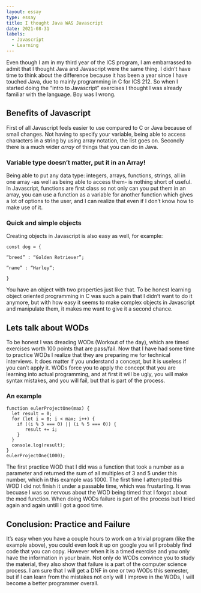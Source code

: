 ```yaml
---
layout: essay
type: essay
title: I thought Java WAS Javascript
date: 2021-08-31
labels:
  - Javascript
  - Learning
---
```


Even though I am in my third year of the ICS program, I am embarrassed
to admit that I thought Java and Javascript were the same thing. I
didn’t have time to think about the difference because it has been a year
since I have touched Java, due to mainly programming in C for ICS 212. So when I
started doing the “intro to Javascript” exercises I thought I was already
familiar with the language. Boy was I wrong.

## Benefits of Javascript

First of all Javascript feels easier to use compared to C or Java because of small changes. Not
having to specify your variable, being able to access characters in a
string by using array notation, the list goes on. Secondly there is a
much wider *array* of things that you can do in Java.

### Variable type doesn’t matter, put it in an Array!

Being able to put any data type: integers, arrays, functions, strings,
all in one array -as well as being able to access them- is nothing short
of useful. In Javascript, functions are first class so not only can you
put them in an array, you can use a function as a variable for another
function which gives a lot of options to the user, and I can realize
that even if I don’t know how to make use of it.

### Quick and simple objects

Creating objects in Javascript is also easy as well, for example:

```
const dog = {

“breed” : “Golden Retriever”;

“name” : “Harley”;

}
```

You have an object with two properties just like that. To be honest
learning object oriented programming in C was such a pain that I didn’t
want to do it anymore, but with how easy it seems to make complex
objects in Javascript and manipulate them, it makes me want to give it a
second chance.


Lets talk about WODs
--------------------

To be honest I was dreading WODs (Workout of the day), which are timed
exercises worth 100 points that are pass/fail. Now that I have had some
time to practice WODs I realize that they are preparing me for
technical interviews. It does matter if you understand a concept, but it
is useless if you can’t apply it. WODs force you to apply the concept
that you are learning into actual programming, and at first it will be
ugly, you will make syntax mistakes, and you will fail, but that is part
of the process.


### An example

```
function eulerProjectOne(max) {
  let result = 0;
  for (let i = 0; i < max; i++) {
    if ((i % 3 === 0) || (i % 5 === 0)) {
       result += i;
    }  
  }  
  console.log(result);
}
eulerProjectOne(1000);
```

The first practice WOD that I did was a function that took a number as a parameter and returned the sum of all multiples of 3 and 5 under this number, which in this example was 1000. The first time I attempted this WOD I did not finish it under a passable time, which was frustarting. It was becuase I was so nervous about the WOD being timed that I forgot about the mod function. When doing WODs failure is part of the process but I tried again and again untill I got a good time.



## Conclusion: Practice and Failure

It’s easy when you have a couple hours to work on a trivial
program (like the example above), you could even look it up on google you will probably find code that
you can copy. However when it is a timed exercise and you only have the
information in your brain. Not only do WODs convince you to study the
material, they also show that failure is a part of the computer science
process. I am sure that I will get a DNF in one or two WODs this
semester, but if I can learn from the mistakes not only will I improve
in the WODs, I will become a better programmer overall.
